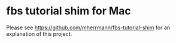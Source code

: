 # fbs tutorial shim for Mac

Please see https://github.com/mherrmann/fbs-tutorial-shim for an explanation of
this project.
